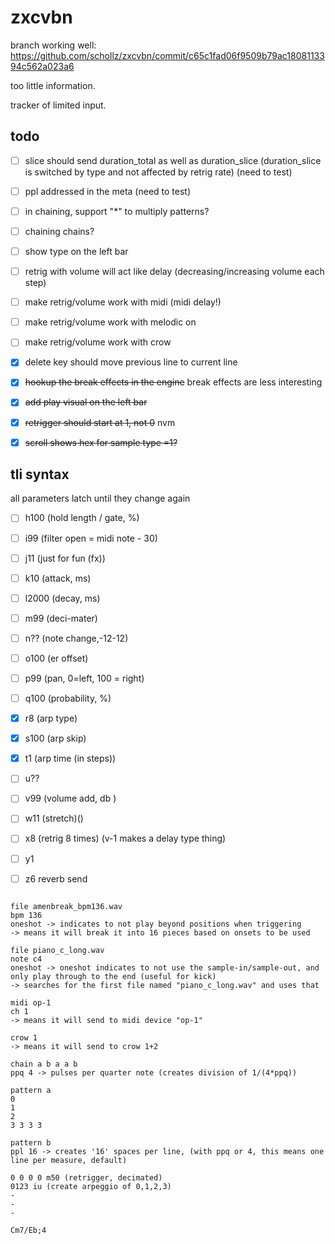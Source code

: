 # zxcvbn

branch working well: https://github.com/schollz/zxcvbn/commit/c65c1fad06f9509b79ac1808113394c562a023a6

too little information.

tracker of limited input.

## todo

- [ ] slice should send duration_total as well as duration_slice (duration_slice is switched by type and not affected by retrig rate) (need to test)
- [ ] ppl addressed in the meta (need to test)
- [ ] in chaining, support "*" to multiply patterns?
- [ ] chaining chains?
- [ ] show type on the left bar
- [ ] retrig with volume will act like delay (decreasing/increasing volume each step)
- [ ] make retrig/volume work with midi (midi delay!)
- [ ] make retrig/volume work with melodic on
- [ ] make retrig/volume work with crow
- [x] delete key should move previous line to current line
- [x] ~~hookup the break effects in the engine~~ break effects are less interesting
- [x] ~~add play visual on the left bar~~
- [x] ~~retrigger should start at 1, not 0~~ nvm
- [x] ~~scroll shows hex for sample type =1?~~ 


## tli syntax

all parameters latch until they change again

- [ ] h100 (hold length / gate, %)
- [ ] i99 (filter open = midi note - 30)
- [ ] j11 (just for fun (fx))
- [ ] k10 (attack, ms)
- [ ] l2000 (decay, ms)
- [ ] m99 (deci-mater)
- [ ] n?? (note change,-12-12)
- [ ] o100 (er offset)
- [ ] p99 (pan, 0=left, 100 = right)
- [ ] q100  (probability, %)
- [x] r8 (arp type)
- [x] s100 (arp skip)
- [x] t1 (arp time (in steps))
- [ ] u??
- [ ] v99 (volume add, db	)
- [ ] w11 (stretch)()
- [ ] x8 (retrig 8 times) (v-1 makes a delay type thing)
- [ ] y1 
- [ ] z6  reverb send



```

file amenbreak_bpm136.wav
bpm 136 
oneshot -> indicates to not play beyond positions when triggering
-> means it will break it into 16 pieces based on onsets to be used

file piano_c_long.wav
note c4 
oneshot -> oneshot indicates to not use the sample-in/sample-out, and only play through to the end (useful for kick)
-> searches for the first file named "piano_c_long.wav" and uses that 

midi op-1
ch 1
-> means it will send to midi device "op-1"

crow 1
-> means it will send to crow 1+2

chain a b a a b
ppq 4 -> pulses per quarter note (creates division of 1/(4*ppq))

pattern a
0
1
2
3 3 3 3 

pattern b 
ppl 16 -> creates '16' spaces per line, (with ppq or 4, this means one line per measure, default)

0 0 0 0 m50 (retrigger, decimated)
0123 iu (create arpeggio of 0,1,2,3)
-
-
-
```



```
Cm7/Eb;4 
```
